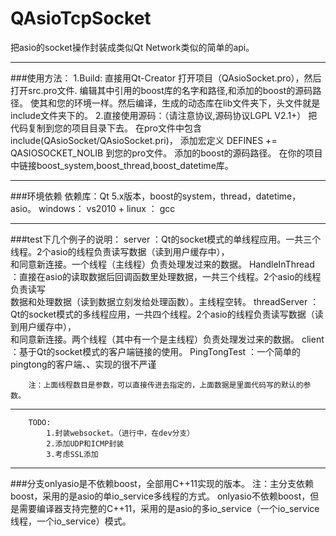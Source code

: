 # QAsioTcpSocket
把asio的socket操作封装成类似Qt Network类似的简单的api。

*********
###使用方法：
        1.Build:
            直接用Qt-Creator 打开项目（QAsioSocket.pro），然后打开src.pro文件.
            编辑其中引用的boost库的名字和路径,和添加的boost的源码路径。
            使其和您的环境一样。然后编译，生成的动态库在lib文件夹下，头文件就是include文件夹下的。
        2.直接使用源码：（请注意协议,源码协议LGPL V2.1+）
            把代码复制到您的项目目录下去。
            在pro文件中包含include(QAsioSocket/QAsioSocket.pri)，
            添加宏定义 DEFINES += QASIOSOCKET_NOLIB 到您的pro文件。
            添加的boost的源码路径。
            在你的项目中链接boost_system,boost_thread,boost_datetime库。
    
**************************************
###环境依赖
        依赖库：Qt 5.x版本，boost的system，thread，datetime，asio。
        windows： vs2010 +
        linux ： gcc

***************************************
###test下几个例子的说明：
        server ：Qt的socket模式的单线程应用。一共三个线程。2个asio的线程负责读写数据（读到用户缓存中），<br/>
            和同意新连接。一个线程（主线程）负责处理发过来的数据。
        HandleInThread ：直接在asio的读取数据后回调函数里处理数据，一共三个线程。2个asio的线程负责读写<br/>
            数据和处理数据（读到数据立刻发给处理函数）。主线程空转。
        threadServer ：Qt的socket模式的多线程应用，一共四个线程。2个asio的线程负责读写数据（读到用户缓存中），<br/>
            和同意新连接。两个线程（其中有一个是主线程）负责处理发过来的数据。
        client ：基于Qt的socket模式的客户端链接的使用。
        PingTongTest ：一个简单的pingtong的客户端、、实现的很不严谨
        
        注：上面线程数目是参数，可以直接传进去指定的，上面数据是里面代码写的默认的参数。
        
************************************
        TODO:
            1.封装websocket。（进行中，在dev分支）
            2.添加UDP和ICMP封装
            3.考虑SSL添加
        
*************************************************
###分支onlyasio是不依赖boost，全部用C++11实现的版本。
        注：主分支依赖boost，采用的是asio的单io_service多线程的方式。
        onlyasio不依赖boost，但是需要编译器支持完整的C++11，采用的是asio的多io_service（一个io_service线程，一个io_service）模式。